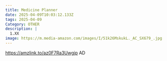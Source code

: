 ```yaml
---
title: Medicine Planner
date: 2025-04-09T10:03:12.133Z
tags: 2025-04-09
Category: OTHER
description: |
  1.XX
image: https://m.media-amazon.com/images/I/51k26MskukL._AC_SX679_.jpg
---
```

<!--StartFragment-->

<https://amzlink.to/az0F7Ra3Uwgjp> AD

<!--EndFragment-->